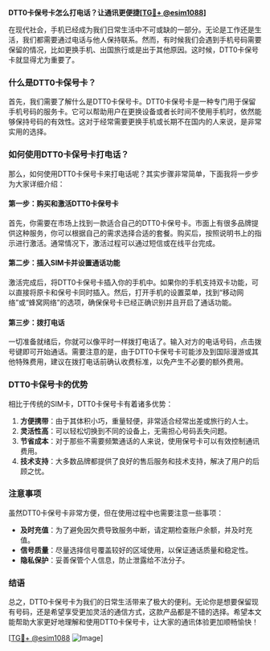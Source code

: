 **DTT0卡保号卡怎么打电话？让通讯更便捷[[TG💪+ @esim1088](https://t.me/s/esim1088)]**

在现代社会，手机已经成为我们日常生活中不可或缺的一部分。无论是工作还是生活，我们都需要通过电话与他人保持联系。然而，有时候我们会遇到手机号码需要保留的情况，比如更换手机、出国旅行或是出于其他原因。这时候，DTT0卡保号卡就显得尤为重要了。

### 什么是DTT0卡保号卡？

首先，我们需要了解什么是DTT0卡保号卡。DTT0卡保号卡是一种专门用于保留手机号码的服务卡。它可以帮助用户在更换设备或者长时间不使用手机时，依然能够保持号码的有效性。这对于经常需要更换手机或长期不在国内的人来说，是非常实用的选择。

### 如何使用DTT0卡保号卡打电话？

那么，如何使用DTT0卡保号卡来打电话呢？其实步骤非常简单，下面我将一步步为大家详细介绍：

#### 第一步：购买和激活DTT0卡保号卡

首先，你需要在市场上找到一款适合自己的DTT0卡保号卡。市面上有很多品牌提供这种服务，你可以根据自己的需求选择合适的套餐。购买后，按照说明书上的指示进行激活。通常情况下，激活过程可以通过短信或在线平台完成。

#### 第二步：插入SIM卡并设置通话功能

激活完成后，将DTT0卡保号卡插入你的手机中。如果你的手机支持双卡功能，可以直接将原卡和保号卡同时插入。然后，打开手机的设置菜单，找到“移动网络”或“蜂窝网络”的选项，确保保号卡已经正确识别并且开启了通话功能。

#### 第三步：拨打电话

一切准备就绪后，你就可以像平时一样拨打电话了。输入对方的电话号码，点击拨号键即可开始通话。需要注意的是，由于DTT0卡保号卡可能涉及到国际漫游或其他特殊费用，建议在拨打电话前确认收费标准，以免产生不必要的额外费用。

### DTT0卡保号卡的优势

相比于传统的SIM卡，DTT0卡保号卡有着诸多优势：

1. **方便携带**：由于其体积小巧，重量轻便，非常适合经常出差或旅行的人士。
2. **灵活性高**：可以轻松切换到不同的设备上，无需担心号码丢失问题。
3. **节省成本**：对于那些不需要频繁通话的人来说，使用保号卡可以有效控制通讯费用。
4. **技术支持**：大多数品牌都提供了良好的售后服务和技术支持，解决了用户的后顾之忧。

### 注意事项

虽然DTT0卡保号卡非常方便，但在使用过程中也需要注意一些事项：

- **及时充值**：为了避免因欠费导致服务中断，请定期检查账户余额，并及时充值。
- **信号质量**：尽量选择信号覆盖较好的区域使用，以保证通话质量和稳定性。
- **隐私保护**：妥善保管个人信息，防止泄露给不法分子。

### 结语

总之，DTT0卡保号卡为我们的日常生活带来了极大的便利。无论你是想要保留现有号码，还是希望享受更加灵活的通信方式，这款产品都是不错的选择。希望本文能帮助大家更好地理解和使用DTT0卡保号卡，让大家的通讯体验更加顺畅愉快！

[[TG💪+ @esim1088](https://t.me/s/esim1088) ![Image](https://i.postimg.cc/4NQfJmqS/Snipaste-2025-05-13-00-14-12.png)]